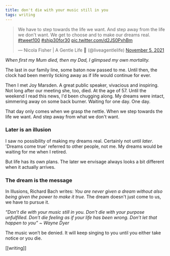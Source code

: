 ```yaml
---
title: don't die with your music still in you
tags: writing
---
```


<blockquote class="twitter-tweet"><p lang="en" dir="ltr">We have to step towards the life we want. And step away from the life we don&#39;t want. We get to choose and to make our dreams real. <a href="https://twitter.com/hashtag/tweet100?src=hash&amp;ref_src=twsrc%5Etfw">#tweet100</a> <a href="https://twitter.com/hashtag/ship30for30?src=hash&amp;ref_src=twsrc%5Etfw">#ship30for30</a> <a href="https://t.co/d2JS0PxhBm">pic.twitter.com/d2JS0PxhBm</a></p>&mdash; Nicola Fisher | A Gentle Life 🚢 (@liveagentlelife) <a href="https://twitter.com/liveagentlelife/status/1456742353188831236?ref_src=twsrc%5Etfw">November 5, 2021</a></blockquote> <script async src="https://platform.twitter.com/widgets.js" charset="utf-8"></script>

_When first my Mum died, then my Dad, I glimpsed my own mortality._

The last in our family line, some baton now passed to me. Until then, the clock had been merrily ticking away as if life would continue for ever.

Then I met Joy Marsden. A great public speaker, vivacious and inspiring. Not long after our meeting she, too, died. At the age of 57. Until the weekend I read this news, I'd been chugging along. My dreams were intact, simmering away on some back burner. Waiting for one day. One day.

That day only comes when we grasp the nettle. When we step towards the life we want. And step away from what we don't want.

### Later is an illusion

I saw no possibility of making my dreams real. Certainly not until _later_. 'Dreams come true' referred to other people, not me. My dreams would be waiting for me when I retired.

But life has its own plans. The later we envisage always looks a bit different when it actually arrives.

### The dream is the message

In Illusions, Richard Bach writes: _You are never given a dream without also being given the power to make it true._ The dream doesn't just come to us, we have to pursue it.

_“Don’t die with your music still in you. Don’t die with your purpose unfulfilled. Don’t die feeling as if your life has been wrong. Don’t let that happen to you” ~ Wayne Dyer_

The music won’t be denied. It will keep singing to you until you either take notice or you die.

[[writing]]